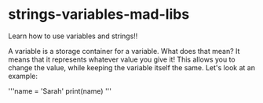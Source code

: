 # strings-variables-mad-libs
Learn how to use variables and strings!!


A variable is a storage container for a variable. What does that mean? It means that it represents whatever value you give it! This allows you to change the value, while keeping the variable itself the same. Let's look at an example:

'''name = 'Sarah'
  print(name)
  '''
